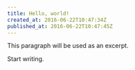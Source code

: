 ```yaml
---
title: Hello, world!
created_at: 2016-06-22T10:47:34Z
published_at: 2016-06-22T10:47:45Z
---
```


This paragraph will be used as an excerpt.

Start writing.
